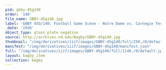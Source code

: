 ```yaml
---
pid: gbby-45g140
order: '140'
file_name: GBBY-45g140.jpg
label: 'GBBY 45G/140: Football Game Scene - Notre Dame vs. Carnegie Tech - 1936'
_date: '1936'
object_type: glass plate negative
source: http://archives.nd.edu/Bagby/GBBY-45g140.jpg
thumbnail: "/img/derivatives/iiif/images/GBBY-45g140/full/250,/0/default.jpg"
manifest: "/img/derivatives/iiif/images/GBBY-45g140/manifest.json"
full: "/img/derivatives/iiif/images/GBBY-45g140/full/1140,/0/default.jpg"
layout: bagby_item
collection: bagby
---
```

